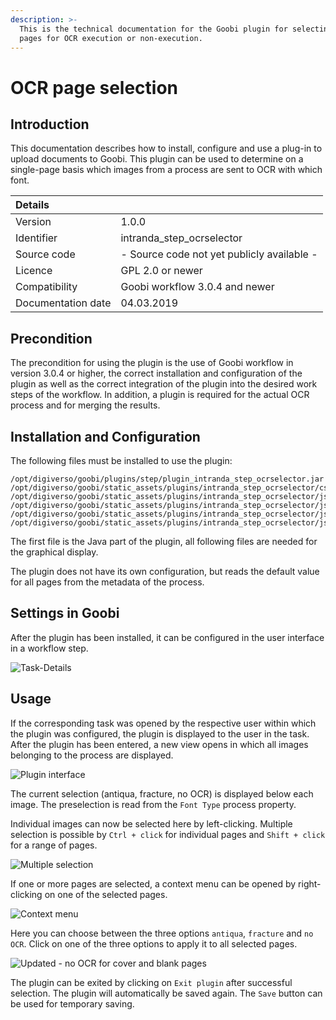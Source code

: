 ```yaml
---
description: >-
  This is the technical documentation for the Goobi plugin for selecting single
  pages for OCR execution or non-execution.
---
```


# OCR page selection

## Introduction

This documentation describes how to install, configure and use a plug-in to upload documents to Goobi. This plugin can be used to determine on a single-page basis which images from a process are sent to OCR with which font.

| Details |  |
| :--- | :--- |
| Version | 1.0.0 |
| Identifier | intranda\_step\_ocrselector |
| Source code | - Source code not yet publicly available - |
| Licence | GPL 2.0 or newer |
| Compatibility | Goobi workflow 3.0.4 and newer |
| Documentation date | 04.03.2019 |

## Precondition

The precondition for using the plugin is the use of Goobi workflow in version 3.0.4 or higher, the correct installation and configuration of the plugin as well as the correct integration of the plugin into the desired work steps of the workflow. In addition, a plugin is required for the actual OCR process and for merging the results.

## Installation and Configuration

The following files must be installed to use the plugin:

```text
/opt/digiverso/goobi/plugins/step/plugin_intranda_step_ocrselector.jar
/opt/digiverso/goobi/static_assets/plugins/intranda_step_ocrselector/css/style.css
/opt/digiverso/goobi/static_assets/plugins/intranda_step_ocrselector/js/app.js
/opt/digiverso/goobi/static_assets/plugins/intranda_step_ocrselector/js/riot.min.js
/opt/digiverso/goobi/static_assets/plugins/intranda_step_ocrselector/js/tags.js
/opt/digiverso/goobi/static_assets/plugins/intranda_step_ocrselector/js/ugh.js
```

The first file is the Java part of the plugin, all following files are needed for the graphical display.

The plugin does not have its own configuration, but reads the default value for all pages from the metadata of the process.

## Settings in Goobi

After the plugin has been installed, it can be configured in the user interface in a workflow step.

![Task-Details](https://blobscdn.gitbook.com/v0/b/gitbook-28427.appspot.com/o/assets%2F-LZ4vYcdbp6Dw7s7NKy0%2F-L_6jqwjfH1C-_n12KML%2F-L_6oO9dACHzIFva5oNK%2Fconfig.png?alt=media&token=5219732b-5940-45a1-9644-d800f7b6cd6e)

## Usage

If the corresponding task was opened by the respective user within which the plugin was configured, the plugin is displayed to the user in the task. After the plugin has been entered, a new view opens in which all images belonging to the process are displayed.

![Plugin interface](https://blobscdn.gitbook.com/v0/b/gitbook-28427.appspot.com/o/assets%2F-LZ4vYcdbp6Dw7s7NKy0%2F-L_6jqwjfH1C-_n12KML%2F-L_6pOSyTTKRz5ecTWxf%2Fentry.png?alt=media&token=e41b2d02-8331-4092-b559-d2bbe80fd878)

The current selection \(antiqua, fracture, no OCR\) is displayed below each image. The preselection is read from the `Font Type` process property.

Individual images can now be selected here by left-clicking. Multiple selection is possible by `Ctrl + click` for individual pages and `Shift + click` for a range of pages.

![Multiple selection](https://blobscdn.gitbook.com/v0/b/gitbook-28427.appspot.com/o/assets%2F-LZ4vYcdbp6Dw7s7NKy0%2F-L_6jqwjfH1C-_n12KML%2F-L_6tdN2m3eviq9tCNhX%2Fselection.png?alt=media&token=ed314040-9bf0-4b95-85db-b09de1b574cb)

If one or more pages are selected, a context menu can be opened by right-clicking on one of the selected pages.

![Context menu](https://blobscdn.gitbook.com/v0/b/gitbook-28427.appspot.com/o/assets%2F-LZ4vYcdbp6Dw7s7NKy0%2F-L_6jqwjfH1C-_n12KML%2F-L_6uF1e05vQntgEiYmV%2Fcontext.png?alt=media&token=5156c3c8-b759-4cfe-92ac-d5f1c03d046f)

Here you can choose between the three options `antiqua`, `fracture` and `no OCR`. Click on one of the three options to apply it to all selected pages.

![Updated - no OCR for cover and blank pages](https://blobscdn.gitbook.com/v0/b/gitbook-28427.appspot.com/o/assets%2F-LZ4vYcdbp6Dw7s7NKy0%2F-L_6jqwjfH1C-_n12KML%2F-L_6uYsYBJs2fmXtmJDf%2Fupdated.png?alt=media&token=09afe1f0-0af2-46d7-ba42-a92c235d215b)

The plugin can be exited by clicking on `Exit plugin` after successful selection. The plugin will automatically be saved again. The `Save` button can be used for temporary saving.
